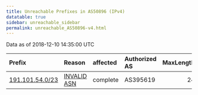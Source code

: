 ```yaml
---
title: Unreachable Prefixes in AS50896 (IPv4)
datatable: true
sidebar: unreachable_sidebar
permalink: unreachable_AS50896-v4.html
---
```


Data as of 2018-12-10 14:35:00 UTC


<div class="datatable-begin"></div>

| Prefix                                                   | Reason                                                                                                 | affected   | Authorized AS   |   MaxLength | Anchor                                         |   unreachable /24s |
|:---------------------------------------------------------|:-------------------------------------------------------------------------------------------------------|:-----------|:----------------|------------:|:-----------------------------------------------|-------------------:|
| [191.101.54.0/23](https://stat.ripe.net/191.101.54.0/23) | [INVALID ASN](https://rpki-validator.ripe.net/announcement-preview?asn=AS50896&prefix=191.101.54.0/23) | complete   | AS395619        |          24 | [LACNIC](unreachable_LACNIC_RPKI_Root-v4.html) |                  2 |

<div class="datatable-end"></div>